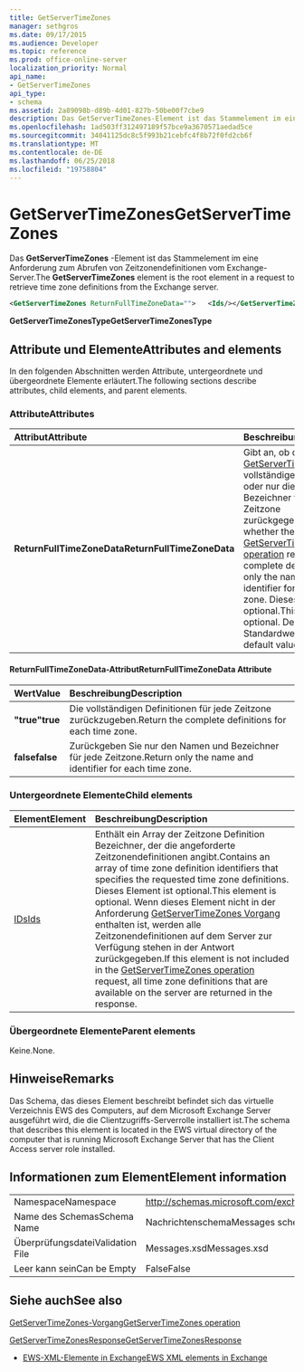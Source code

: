 ```yaml
---
title: GetServerTimeZones
manager: sethgros
ms.date: 09/17/2015
ms.audience: Developer
ms.topic: reference
ms.prod: office-online-server
localization_priority: Normal
api_name:
- GetServerTimeZones
api_type:
- schema
ms.assetid: 2a89098b-d89b-4d01-827b-50be00f7cbe9
description: Das GetServerTimeZones-Element ist das Stammelement im eine Anforderung zum Abrufen von Zeitzonendefinitionen vom Exchange-Server.
ms.openlocfilehash: 1ad503ff312497189f57bce9a3670571aedad5ce
ms.sourcegitcommit: 34041125dc8c5f993b21cebfc4f8b72f0fd2cb6f
ms.translationtype: MT
ms.contentlocale: de-DE
ms.lasthandoff: 06/25/2018
ms.locfileid: "19758804"
---
```

# <a name="getservertimezones"></a><span data-ttu-id="935d8-103">GetServerTimeZones</span><span class="sxs-lookup"><span data-stu-id="935d8-103">GetServerTimeZones</span></span>

<span data-ttu-id="935d8-104">Das **GetServerTimeZones** -Element ist das Stammelement im eine Anforderung zum Abrufen von Zeitzonendefinitionen vom Exchange-Server.</span><span class="sxs-lookup"><span data-stu-id="935d8-104">The **GetServerTimeZones** element is the root element in a request to retrieve time zone definitions from the Exchange server.</span></span> 
  
```xml
<GetServerTimeZones ReturnFullTimeZoneData="">   <Ids/></GetServerTimeZones>
```

 <span data-ttu-id="935d8-105">**GetServerTimeZonesType**</span><span class="sxs-lookup"><span data-stu-id="935d8-105">**GetServerTimeZonesType**</span></span>
## <a name="attributes-and-elements"></a><span data-ttu-id="935d8-106">Attribute und Elemente</span><span class="sxs-lookup"><span data-stu-id="935d8-106">Attributes and elements</span></span>

<span data-ttu-id="935d8-107">In den folgenden Abschnitten werden Attribute, untergeordnete und übergeordnete Elemente erläutert.</span><span class="sxs-lookup"><span data-stu-id="935d8-107">The following sections describe attributes, child elements, and parent elements.</span></span>
  
### <a name="attributes"></a><span data-ttu-id="935d8-108">Attribute</span><span class="sxs-lookup"><span data-stu-id="935d8-108">Attributes</span></span>

|<span data-ttu-id="935d8-109">**Attribut**</span><span class="sxs-lookup"><span data-stu-id="935d8-109">**Attribute**</span></span>|<span data-ttu-id="935d8-110">**Beschreibung**</span><span class="sxs-lookup"><span data-stu-id="935d8-110">**Description**</span></span>|
|:-----|:-----|
|<span data-ttu-id="935d8-111">**ReturnFullTimeZoneData**</span><span class="sxs-lookup"><span data-stu-id="935d8-111">**ReturnFullTimeZoneData**</span></span> <br/> |<span data-ttu-id="935d8-112">Gibt an, ob der [Vorgang GetServerTimeZones](getservertimezones-operation.md) die vollständige Definition oder nur die Namen und Bezeichner für jede Zeitzone zurückgegeben.</span><span class="sxs-lookup"><span data-stu-id="935d8-112">Specifies whether the [GetServerTimeZones operation](getservertimezones-operation.md) returns the complete definition or only the name and identifier for each time zone.</span></span> <span data-ttu-id="935d8-113">Dieses Attribut ist optional.</span><span class="sxs-lookup"><span data-stu-id="935d8-113">This attribute is optional.</span></span> <span data-ttu-id="935d8-114">Der Standardwert ist **true**.</span><span class="sxs-lookup"><span data-stu-id="935d8-114">The default value is **true**.</span></span>  <br/> |
   
#### <a name="returnfulltimezonedata-attribute"></a><span data-ttu-id="935d8-115">ReturnFullTimeZoneData-Attribut</span><span class="sxs-lookup"><span data-stu-id="935d8-115">ReturnFullTimeZoneData Attribute</span></span>

|<span data-ttu-id="935d8-116">**Wert**</span><span class="sxs-lookup"><span data-stu-id="935d8-116">**Value**</span></span>|<span data-ttu-id="935d8-117">**Beschreibung**</span><span class="sxs-lookup"><span data-stu-id="935d8-117">**Description**</span></span>|
|:-----|:-----|
|<span data-ttu-id="935d8-118">**"true"**</span><span class="sxs-lookup"><span data-stu-id="935d8-118">**true**</span></span> <br/> |<span data-ttu-id="935d8-119">Die vollständigen Definitionen für jede Zeitzone zurückzugeben.</span><span class="sxs-lookup"><span data-stu-id="935d8-119">Return the complete definitions for each time zone.</span></span>  <br/> |
|<span data-ttu-id="935d8-120">**false**</span><span class="sxs-lookup"><span data-stu-id="935d8-120">**false**</span></span> <br/> |<span data-ttu-id="935d8-121">Zurückgeben Sie nur den Namen und Bezeichner für jede Zeitzone.</span><span class="sxs-lookup"><span data-stu-id="935d8-121">Return only the name and identifier for each time zone.</span></span>  <br/> |
   
### <a name="child-elements"></a><span data-ttu-id="935d8-122">Untergeordnete Elemente</span><span class="sxs-lookup"><span data-stu-id="935d8-122">Child elements</span></span>

|<span data-ttu-id="935d8-123">**Element**</span><span class="sxs-lookup"><span data-stu-id="935d8-123">**Element**</span></span>|<span data-ttu-id="935d8-124">**Beschreibung**</span><span class="sxs-lookup"><span data-stu-id="935d8-124">**Description**</span></span>|
|:-----|:-----|
|[<span data-ttu-id="935d8-125">IDs</span><span class="sxs-lookup"><span data-stu-id="935d8-125">Ids</span></span>](ids.md) <br/> |<span data-ttu-id="935d8-126">Enthält ein Array der Zeitzone Definition Bezeichner, der die angeforderte Zeitzonendefinitionen angibt.</span><span class="sxs-lookup"><span data-stu-id="935d8-126">Contains an array of time zone definition identifiers that specifies the requested time zone definitions.</span></span> <span data-ttu-id="935d8-127">Dieses Element ist optional.</span><span class="sxs-lookup"><span data-stu-id="935d8-127">This element is optional.</span></span> <span data-ttu-id="935d8-128">Wenn dieses Element nicht in der Anforderung [GetServerTimeZones Vorgang](getservertimezones-operation.md) enthalten ist, werden alle Zeitzonendefinitionen auf dem Server zur Verfügung stehen in der Antwort zurückgegeben.</span><span class="sxs-lookup"><span data-stu-id="935d8-128">If this element is not included in the [GetServerTimeZones operation](getservertimezones-operation.md) request, all time zone definitions that are available on the server are returned in the response.</span></span>  <br/> |
   
### <a name="parent-elements"></a><span data-ttu-id="935d8-129">Übergeordnete Elemente</span><span class="sxs-lookup"><span data-stu-id="935d8-129">Parent elements</span></span>

<span data-ttu-id="935d8-130">Keine.</span><span class="sxs-lookup"><span data-stu-id="935d8-130">None.</span></span>
  
## <a name="remarks"></a><span data-ttu-id="935d8-131">Hinweise</span><span class="sxs-lookup"><span data-stu-id="935d8-131">Remarks</span></span>

<span data-ttu-id="935d8-132">Das Schema, das dieses Element beschreibt befindet sich das virtuelle Verzeichnis EWS des Computers, auf dem Microsoft Exchange Server ausgeführt wird, die die Clientzugriffs-Serverrolle installiert ist.</span><span class="sxs-lookup"><span data-stu-id="935d8-132">The schema that describes this element is located in the EWS virtual directory of the computer that is running Microsoft Exchange Server that has the Client Access server role installed.</span></span>
  
## <a name="element-information"></a><span data-ttu-id="935d8-133">Informationen zum Element</span><span class="sxs-lookup"><span data-stu-id="935d8-133">Element information</span></span>

|||
|:-----|:-----|
|<span data-ttu-id="935d8-134">Namespace</span><span class="sxs-lookup"><span data-stu-id="935d8-134">Namespace</span></span>  <br/> |http://schemas.microsoft.com/exchange/services/2006/messages  <br/> |
|<span data-ttu-id="935d8-135">Name des Schemas</span><span class="sxs-lookup"><span data-stu-id="935d8-135">Schema Name</span></span>  <br/> |<span data-ttu-id="935d8-136">Nachrichtenschema</span><span class="sxs-lookup"><span data-stu-id="935d8-136">Messages schema</span></span>  <br/> |
|<span data-ttu-id="935d8-137">Überprüfungsdatei</span><span class="sxs-lookup"><span data-stu-id="935d8-137">Validation File</span></span>  <br/> |<span data-ttu-id="935d8-138">Messages.xsd</span><span class="sxs-lookup"><span data-stu-id="935d8-138">Messages.xsd</span></span>  <br/> |
|<span data-ttu-id="935d8-139">Leer kann sein</span><span class="sxs-lookup"><span data-stu-id="935d8-139">Can be Empty</span></span>  <br/> |<span data-ttu-id="935d8-140">False</span><span class="sxs-lookup"><span data-stu-id="935d8-140">False</span></span>  <br/> |
   
## <a name="see-also"></a><span data-ttu-id="935d8-141">Siehe auch</span><span class="sxs-lookup"><span data-stu-id="935d8-141">See also</span></span>



[<span data-ttu-id="935d8-142">GetServerTimeZones-Vorgang</span><span class="sxs-lookup"><span data-stu-id="935d8-142">GetServerTimeZones operation</span></span>](getservertimezones-operation.md)
  
[<span data-ttu-id="935d8-143">GetServerTimeZonesResponse</span><span class="sxs-lookup"><span data-stu-id="935d8-143">GetServerTimeZonesResponse</span></span>](getservertimezonesresponse.md)


- [<span data-ttu-id="935d8-144">EWS-XML-Elemente in Exchange</span><span class="sxs-lookup"><span data-stu-id="935d8-144">EWS XML elements in Exchange</span></span>](ews-xml-elements-in-exchange.md)


